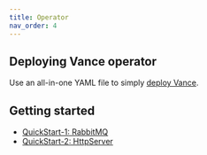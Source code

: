 ```yaml
---
title: Operator
nav_order: 4
---
```

## Deploying Vance operator

Use an all-in-one YAML file to simply [deploy Vance][deploy].

## Getting started

- [QuickStart-1: RabbitMQ][sample-rabbitmq]
- [QuickStart-2: HttpServer][sample-httpserver]

<!-- Other connector samples for Vance list(Not updated yet DeadLink) [here][samples]. -->


[deploy]: operatorC/deploy.md
[samples]: operatorC/samples.md
[sample-rabbitmq]: operatorC/rabbitmq.md
[sample-httpserver]: operatorC/httpserver.md
